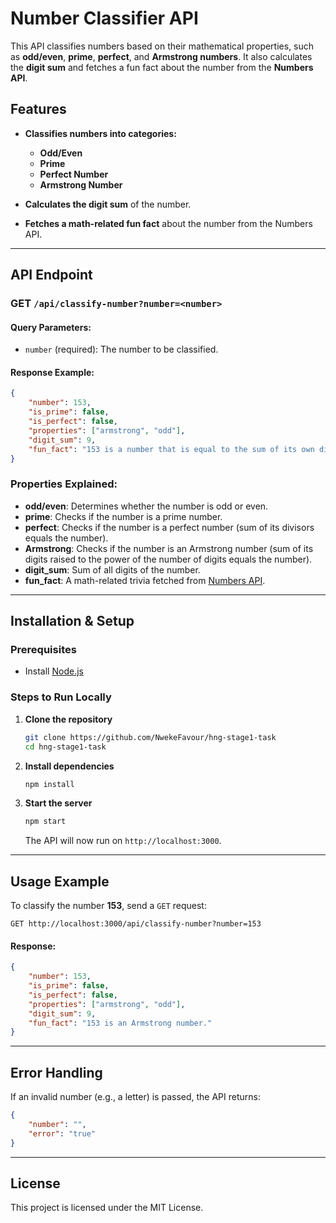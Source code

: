 # Number Classifier API  

This API classifies numbers based on their mathematical properties, such as **odd/even**, **prime**, **perfect**, and **Armstrong numbers**. It also calculates the **digit sum** and fetches a fun fact about the number from the **Numbers API**.  

## Features  

- **Classifies numbers into categories:**  
  - **Odd/Even**  
  - **Prime**  
  - **Perfect Number**  
  - **Armstrong Number**  

- **Calculates the digit sum** of the number.  
- **Fetches a math-related fun fact** about the number from the Numbers API.  

---

## API Endpoint  

### **GET `/api/classify-number?number=<number>`**  

#### **Query Parameters:**  
- `number` (required): The number to be classified.  

#### **Response Example:**  

```json
{
    "number": 153,
    "is_prime": false,
    "is_perfect": false,
    "properties": ["armstrong", "odd"],
    "digit_sum": 9,
    "fun_fact": "153 is a number that is equal to the sum of its own digits each raised to the power of the number of digits."
}
```

### **Properties Explained:**  
- **odd/even**: Determines whether the number is odd or even.  
- **prime**: Checks if the number is a prime number.  
- **perfect**: Checks if the number is a perfect number (sum of its divisors equals the number).  
- **Armstrong**: Checks if the number is an Armstrong number (sum of its digits raised to the power of the number of digits equals the number).  
- **digit_sum**: Sum of all digits of the number.  
- **fun_fact**: A math-related trivia fetched from [Numbers API](http://numbersapi.com).  

---

## Installation & Setup  

### **Prerequisites**  
- Install [Node.js](https://nodejs.org/)  

### **Steps to Run Locally**  

1. **Clone the repository**  

   ```bash
   git clone https://github.com/NwekeFavour/hng-stage1-task
   cd hng-stage1-task
   ```

2. **Install dependencies**  

   ```bash
   npm install
   ```

3. **Start the server**  

   ```bash
   npm start
   ```

   The API will now run on `http://localhost:3000`.  

---

## Usage Example  

To classify the number **153**, send a `GET` request:  

```
GET http://localhost:3000/api/classify-number?number=153
```

#### **Response:**  
```json
{
    "number": 153,
    "is_prime": false,
    "is_perfect": false,
    "properties": ["armstrong", "odd"],
    "digit_sum": 9,
    "fun_fact": "153 is an Armstrong number."
}
```

---

## Error Handling  

If an invalid number (e.g., a letter) is passed, the API returns:  

```json
{
    "number": "",
    "error": "true"
}
```

---

## License  

This project is licensed under the MIT License.  
